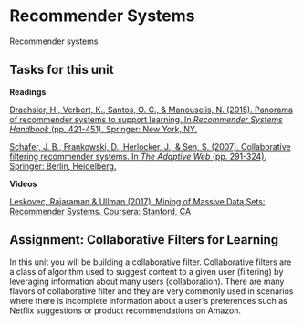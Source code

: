 # Recommender Systems
Recommender systems 

## Tasks for this unit

**Readings**

[Drachsler, H., Verbert, K., Santos, O. C., & Manouselis, N. (2015). Panorama of recommender systems to support learning. In *Recommender Systems Handbook* (pp. 421-451). Springer: New York, NY.](https://lirias.kuleuven.be/bitstream/123456789/476545/1/TEL_RecSys.pdf)

[Schafer, J. B., Frankowski, D., Herlocker, J., & Sen, S. (2007). Collaborative filtering recommender systems. In *The Adaptive Web* (pp. 291-324). Springer: Berlin, Heidelberg.](http://citeseerx.ist.psu.edu/viewdoc/download?doi=10.1.1.130.4520&rep=rep1&type=pdf)

**Videos**

[Leskovec, Rajaraman & Ullman (2017). Mining of Massive Data Sets: Recommender Systems. Coursera: Stanford, CA](https://www.youtube.com/watch?v=h9gpufJFF-0)

## Assignment: Collaborative Filters for Learning

In this unit you will be building a collaborative filter. Collaborative filters are a class of algorithm used to suggest content to a given user (filtering) by leveraging information about many users (collaboration). There are many flavors of collaborative filter and they are very commonly used in scenarios where there is incomplete information about a user's preferences such as Netflix suggestions or product recommendations on Amazon.
